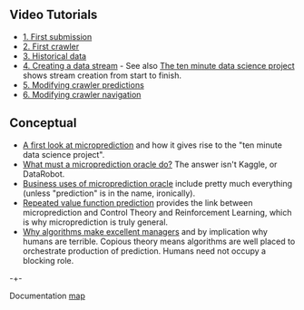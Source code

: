 ## Video Tutorials


- [1. First submission](https://microprediction.github.io/microprediction/video-python-1.html)
- [2. First crawler](https://microprediction.github.io/microprediction/video-python-2.html)
- [3. Historical data](https://microprediction.github.io/microprediction/video-python-3.html)
- [4. Creating a data stream](https://microprediction.github.io/microprediction/video-python-4.html)
         - See also [The ten minute data science project](https://vimeo.com/443203883) shows stream creation from start to finish. 
- [5. Modifying crawler predictions](https://microprediction.github.io/microprediction/video-python-5.html)
- [6. Modifying crawler navigation](https://microprediction.github.io/microprediction/video-python-6.html)


## Conceptual 

- [A first look at microprediction](https://www.microprediction.com/welcome?hsLang=en) and how it gives rise to the "ten minute data science project". 
- [What must a microprediction oracle do?](https://www.microprediction.com/welcome-2?hsLang=en)  The answer isn't Kaggle, or DataRobot. 
- [Business uses of microprediction oracle](https://www.microprediction.com/welcome-3) include pretty much everything (unless "prediction" is in the name, ironically). 
 - [Repeated value function prediction](https://www.microprediction.com/welcome-4) provides the link between microprediction and Control Theory and Reinforcement Learning, which is why microprediction is truly general. 
- [Why algorithms make excellent managers](https://www.microprediction.com/welcome-5) and by implication why humans are terrible. Copious theory means algorithms are well placed to orchestrate production of prediction. Humans need not occupy a blocking role.


-+- 

Documentation [map](https://microprediction.github.io/microprediction/map.html)
 
